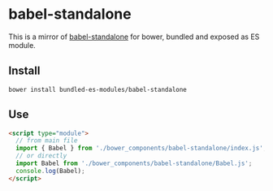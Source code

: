 # babel-standalone

This is a mirror of [babel-standalone](https://www.npmjs.com/package/babel-standalone) for bower, bundled and exposed as ES module.

## Install

```
bower install bundled-es-modules/babel-standalone
```

## Use

```html
<script type="module">
  // from main file
  import { Babel } from './bower_components/babel-standalone/index.js';
  // or directly
  import Babel from './bower_components/babel-standalone/Babel.js';
  console.log(Babel);
</script>
```

